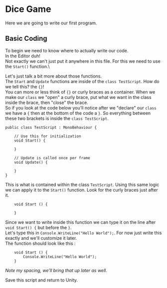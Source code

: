 # Dice Game

Here we are going to write our first program.

## Basic Coding

To begin we need to know where to actually write our code.\
In the Editor duh!\
Not exactly we can't just put it anywhere in this file. For this we need to use the `Start()` function.\

Let's just talk a bit more about those functions.\
The `Start` and `Update` functions are inside of the `class TestScript`. How do we tell this? the `{}`!\
You can more or less think of `{}` or curly braces as a container. When we make our `class` we "open" a curly brace, put what we want in the class inside the brace, then "close" the brace.\
So if you look at the code below you'll notice after we "declare" our `class` we have a `{` then at the bottom of the code a `}`. So everything between these two brackets is inside the `class TestScript`.

```
public class TestScript : MonoBehaviour {

	// Use this for initialization
	void Start() {
	
	}
	
	// Update is called once per frame
	void Update() {
	
	}
}
```

This is what is contained within the class `TestScript`. Using this same logic we can apply it to the `Start()` function. Look for the curly braces just after it.

```
	void Start () {
	
	}
```

Since we want to write inside this function we can type it on the line after `void Start() {` but before the `}`.\
Let's type this in `Console.WriteLine("Hello World");`. For now just write this exactly and we'll customize it later.\
The function should look like this :

```
	void Start () {
		Console.WriteLine("Hello World");
	}
```

*Note my spacing, we'll bring that up later as well.*

Save this script and return to Unity.